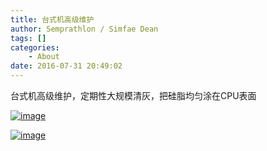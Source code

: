 ```yaml
---
title: 台式机高级维护
author: Semprathlon / Simfae Dean
tags: []
categories:
	- About
date: 2016-07-31 20:49:02
---
```

台式机高级维护，定期性大规模清灰，把硅脂均匀涂在CPU表面


<a href="https://blog.semprathlon.net/blog/uploads/2016/07/img_20160731_170145-1.jpg"><img title="IMG_20160731_170145.jpg" class="alignnone size-full"  alt="image" src="https://blog.semprathlon.net/blog/uploads/2016/07/img_20160731_170145-1.jpg" /></a>



<a href="https://blog.semprathlon.net/blog/uploads/2016/07/img_20160731_172317.jpg"><img title="IMG_20160731_172317.jpg" class="alignnone size-full"  alt="image" src="https://blog.semprathlon.net/blog/uploads/2016/07/img_20160731_172317.jpg" /></a>